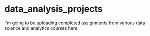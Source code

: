 # data_analysis_projects

I'm going to be uploading completed assignments from various data science and analytics courses here
